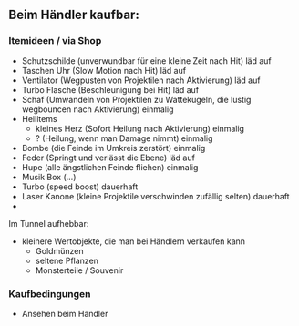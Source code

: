 ## Beim Händler kaufbar:
### Itemideen / via Shop
* Schutzschilde (unverwundbar für eine kleine Zeit nach Hit) läd auf
* Taschen Uhr (Slow Motion nach Hit) läd auf
* Ventilator (Wegpusten von Projektilen nach Aktivierung) läd auf
* Turbo Flasche (Beschleunigung bei Hit) läd auf
* Schaf (Umwandeln von Projektilen zu Wattekugeln, die lustig wegbouncen nach Aktivierung) einmalig
* Heilitems
  * kleines Herz (Sofort Heilung nach Aktivierung) einmalig
  * ? (Heilung, wenn man Damage nimmt) einmalig
* Bombe (die Feinde im Umkreis zerstört) einmalig
* Feder (Springt und verlässt die Ebene) läd auf
* Hupe (alle ängstlichen Feinde fliehen) einmalig
* Musik Box (...)
* Turbo (speed boost) dauerhaft
* Laser Kanone (kleine Projektile verschwinden zufällig selten) dauerhaft
* 

Im Tunnel aufhebbar:
* kleinere Wertobjekte, die man bei Händlern verkaufen kann
  * Goldmünzen
  * seltene Pflanzen
  * Monsterteile / Souvenir

### Kaufbedingungen
* Ansehen beim Händler